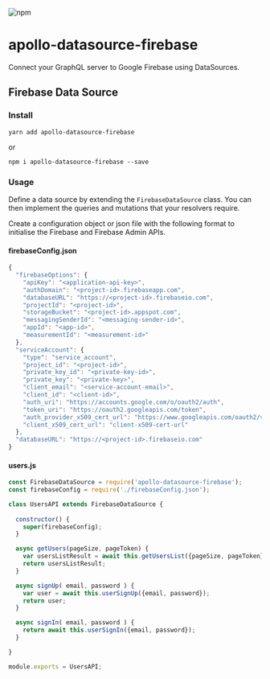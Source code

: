 ![npm](https://img.shields.io/npm/v/apollo-datasource-firebase?color=blue&style=plastic)


# apollo-datasource-firebase

Connect your GraphQL server to Google Firebase using DataSources.

## Firebase Data Source

### Install

```
yarn add apollo-datasource-firebase
```

or

```
npm i apollo-datasource-firebase --save
```

### Usage

Define a data source by extending the `FirebaseDataSource` class. You can then implement the queries and mutations that your resolvers require.

Create a configuration object or json file with the following format to initialise the Firebase and Firebase Admin APIs.

#### __firebaseConfig.json__
```javascript
{
  "firebaseOptions": {
    "apiKey": "<application-api-key>",
    "authDomain": "<project-id>.firebaseapp.com",
    "databaseURL": "https://<project-id>.firebaseio.com",
    "projectId": "<project-id>",
    "storageBucket": "<project-id>.appspot.com",
    "messagingSenderId": "<messaging-sender-id>",
    "appId": "<app-id>",
    "measurementId": "<measurement-id>"
  },
  "serviceAccount": {
    "type": "service_account",
    "project_id": "<project-id>",
    "private_key_id": "<private-key-id>",
    "private_key": "<private-key>",
    "client_email": "<service-account-email>",
    "client_id": "<client-id>",
    "auth_uri": "https://accounts.google.com/o/oauth2/auth",
    "token_uri": "https://oauth2.googleapis.com/token",
    "auth_provider_x509_cert_url": "https://www.googleapis.com/oauth2/v1/certs",
    "client_x509_cert_url": "client-x509-cert-url"
  },
  "databaseURL": "https://<project-id>.firebaseio.com" 
}
```

#### __users.js__
```javascript
const FirebaseDataSource = require('apollo-datasource-firebase');
const firebaseConfig = require('./firebaseConfig.json');

class UsersAPI extends FirebaseDataSource {
  
  constructor() {
    super(firebaseConfig);
  }

  async getUsers(pageSize, pageToken) {
    var usersListResult = await this.getUsersList({pageSize, pageToken});
    return usersListResult;
  }

  async signUp( email, password ) {
    var user = await this.userSignUp({email, password});
    return user;
  }

  async signIn( email, password ) {
    return await this.userSignIn({email, password});
  }

}

module.exports = UsersAPI;

```
